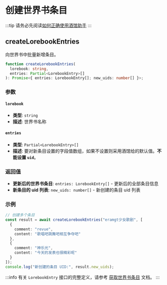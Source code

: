 # 创建世界书条目

:::tip
请务必先阅读[如何正确使用酒馆助手](/guide/基本用法/如何正确使用酒馆助手.md)
:::

<CustomTOC />

## createLorebookEntries

向世界书中批量新增条目。

```typescript
function createLorebookEntries(
  lorebook: string,
  entries: Partial<LorebookEntry>[]
): Promise<{ entries: LorebookEntry[]; new_uids: number[] }>;
```

### 参数

#### `lorebook`

- **类型**: `string`
- **描述**: 世界书名称

#### `entries`

- **类型**: `Partial<LorebookEntry>[]`
- **描述**: 要对新条目设置的字段值数组，如果不设置则采用酒馆给的默认值。**不能设置 `uid`**。

### 返回值

- **更新后的世界书条目**: `entries: LorebookEntry[]` - 更新后的全部条目信息
- **新条目的 uid 列表**: `new_uids: number[]` - 新创建的条目 uid 列表

### 示例

```typescript
// 创建多个条目
const result = await createLorebookEntries("eramgt少女歌剧", [
  {
    comment: "revue",
    content: "歌唱吧跳舞吧相互争夺吧"
  },
  {
    comment: "神乐光",
    content: "今天的发表也很精彩呢"
  }
]);
console.log("新创建的条目 UID:", result.new_uids);
```

:::info
有关 `LorebookEntry` 接口的完整定义，请参考 [获取世界书条目](./获取世界书条目.md#getlorebookentries) 文档。
:::
